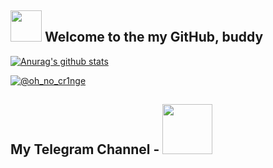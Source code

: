 <h2><img src="https://0x0.st/iDtU.gif" width="50px"> Welcome to the my GitHub, buddy </h2>
 

[![Anurag's github stats](https://github-readme-stats.vercel.app/api?username=immat0x1&show_icons=true)](https://github.com/anuraghazra/github-readme-stats)

[![@oh_no_cr1nge](https://0x0.st/iDvK.jpg)](https://telegram.me/oh_no_cr1nge)

<h2> My Telegram Channel - <img src="https://0x0.st/iDvK.jpg" width="80px"> </h2>
 
 